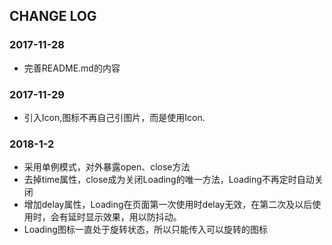 ## CHANGE LOG

### 2017-11-28
* 完善README.md的内容

### 2017-11-29
* 引入Icon,图标不再自己引图片，而是使用Icon.

### 2018-1-2
* 采用单例模式，对外暴露open、close方法
* 去掉time属性，close成为关闭Loading的唯一方法，Loading不再定时自动关闭
* 增加delay属性，Loading在页面第一次使用时delay无效，在第二次及以后使用时，会有延时显示效果，用以防抖动。
* Loading图标一直处于旋转状态，所以只能传入可以旋转的图标